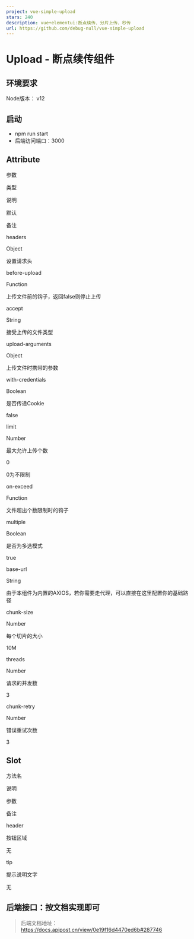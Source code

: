 ```yaml
---
project: vue-simple-upload
stars: 240
description: vue+elementui:断点续传、分片上传、秒传
url: https://github.com/debug-null/vue-simple-upload
---
```


Upload - 断点续传组件
===============

环境要求
----

Node版本： v12

启动
--

-   npm run start
-   后端访问端口：3000

Attribute
---------

参数

类型

说明

默认

备注

headers

Object

设置请求头

before-upload

Function

上传文件前的钩子，返回false则停止上传

accept

String

接受上传的文件类型

upload-arguments

Object

上传文件时携带的参数

with-credentials

Boolean

是否传递Cookie

false

limit

Number

最大允许上传个数

0

0为不限制

on-exceed

Function

文件超出个数限制时的钩子

multiple

Boolean

是否为多选模式

true

base-url

String

由于本组件为内置的AXIOS，若你需要走代理，可以直接在这里配置你的基础路径

chunk-size

Number

每个切片的大小

10M

threads

Number

请求的并发数

3

chunk-retry

Number

错误重试次数

3

Slot
----

方法名

说明

参数

备注

header

按钮区域

无

tip

提示说明文字

无

后端接口：按文档实现即可
------------

> 后端文档地址： https://docs.apipost.cn/view/0e19f16d4470ed6b#287746
